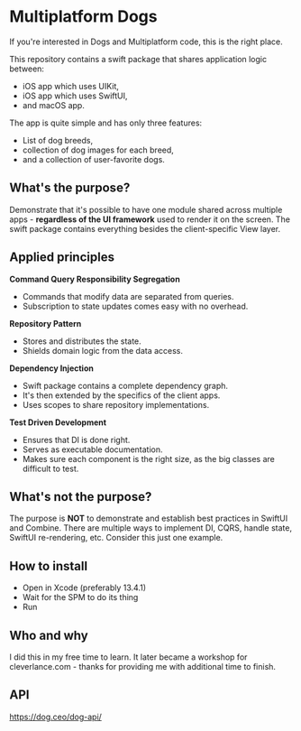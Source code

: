 # Multiplatform Dogs
If you're interested in Dogs and Multiplatform code, this is the right place.

This repository contains a swift package that shares application logic between:
* iOS app which uses UIKit,
* iOS app which uses SwiftUI,
* and macOS app.

The app is quite simple and has only three features:
* List of dog breeds,
* collection of dog images for each breed,
* and a collection of user-favorite dogs.

## What's the purpose?
Demonstrate that it's possible to have one module shared across multiple apps - **regardless of the UI framework** used to render it on the screen. The swift package contains everything besides the client-specific View layer.

## Applied principles
**Command Query Responsibility Segregation**
* Commands that modify data are separated from queries.
* Subscription to state updates comes easy with no overhead. 

**Repository Pattern**
* Stores and distributes the state.
* Shields domain logic from the data access.

**Dependency Injection**
* Swift package contains a complete dependency graph.
* It's then extended by the specifics of the client apps.
* Uses scopes to share repository implementations.

**Test Driven Development**
* Ensures that DI is done right.
* Serves as executable documentation.
* Makes sure each component is the right size, as the big classes are difficult to test.

## What's not the purpose?
The purpose is **NOT** to demonstrate and establish best practices in SwiftUI and Combine. There are multiple ways to implement DI, CQRS, handle state, SwiftUI re-rendering, etc. Consider this just one example.

## How to install
* Open in Xcode (preferably 13.4.1)
* Wait for the SPM to do its thing
* Run

## Who and why
I did this in my free time to learn. It later became a workshop for cleverlance.com - thanks for providing me with additional time to finish.

## API
https://dog.ceo/dog-api/